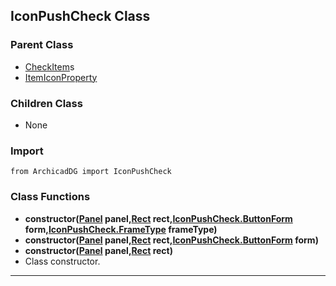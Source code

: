 ## IconPushCheck Class

### Parent Class
* [CheckItem](CheckItem.md)s
* [ItemIconProperty](../m_item/ItemIconProperty.md)

### Children Class
* None

### Import
```
from ArchicadDG import IconPushCheck
``` 

### Class Functions

* **constructor([Panel](../m_panel/Panel.md) panel,[Rect](../Rect.md) rect,[IconPushCheck.ButtonForm](IconPushCheck_ButtonForm.md) form,[IconPushCheck.FrameType](IconPushCheck_FrameType.md) frameType)**
* **constructor([Panel](../m_panel/Panel.md) panel,[Rect](../Rect.md) rect,[IconPushCheck.ButtonForm](IconPushCheck_ButtonForm.md) form)**
* **constructor([Panel](../m_panel/Panel.md) panel,[Rect](../Rect.md) rect)**
* Class constructor.
-----

